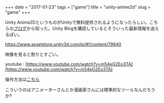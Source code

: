 +++
date = "2017-01-23"
tags = ["game"]
title = "unity-anime2d"
slug = "game"
+++

Unity Anima2DというものがUnityで無料提供されるようになったらしい。こちらの[ブログ](http://d.hatena.ne.jp/nakamura001/)から知った。Unity Blogを購読しているとそういった最新情報を追えるぽい。

https://www.assetstore.unity3d.com/jp/#!/content/79840

映像を見ると割りとすごい。

youtube : [https://www.youtube.com/watch?v=m54eG2Eo3TA](https://www.youtube.com/watch?v=m54eG2Eo3TA)

操作方法は[こちら](https://www.youtube.com/watch?v=IQ8ZbZoXCcg)

こういうのはアニメーターさんとか漫画家さんには標準的なツールなんだろうか?
